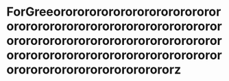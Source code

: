# ForGreeororororororororororororororororororororororororororororororororororororororororororororororororororororororororororororororororororororororororororororororororororz